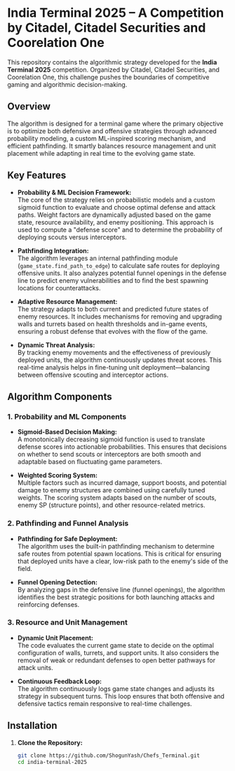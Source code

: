 # India Terminal 2025 – A Competition by Citadel, Citadel Securities and Coorelation One

This repository contains the algorithmic strategy developed for the **India Terminal 2025** competition. Organized by Citadel, Citadel Securities, and Coorelation One, this challenge pushes the boundaries of competitive gaming and algorithmic decision-making.

## Overview

The algorithm is designed for a terminal game where the primary objective is to optimize both defensive and offensive strategies through advanced probability modeling, a custom ML-inspired scoring mechanism, and efficient pathfinding. It smartly balances resource management and unit placement while adapting in real time to the evolving game state.

## Key Features

- **Probability & ML Decision Framework:**  
  The core of the strategy relies on probabilistic models and a custom sigmoid function to evaluate and choose optimal defense and attack paths. Weight factors are dynamically adjusted based on the game state, resource availability, and enemy positioning. This approach is used to compute a "defense score" and to determine the probability of deploying scouts versus interceptors.

- **Pathfinding Integration:**  
  The algorithm leverages an internal pathfinding module (`game_state.find_path_to_edge`) to calculate safe routes for deploying offensive units. It also analyzes potential funnel openings in the defense line to predict enemy vulnerabilities and to find the best spawning locations for counterattacks.

- **Adaptive Resource Management:**  
  The strategy adapts to both current and predicted future states of enemy resources. It includes mechanisms for removing and upgrading walls and turrets based on health thresholds and in-game events, ensuring a robust defense that evolves with the flow of the game.

- **Dynamic Threat Analysis:**  
  By tracking enemy movements and the effectiveness of previously deployed units, the algorithm continuously updates threat scores. This real-time analysis helps in fine-tuning unit deployment—balancing between offensive scouting and interceptor actions.

## Algorithm Components

### 1. Probability and ML Components

- **Sigmoid-Based Decision Making:**  
  A monotonically decreasing sigmoid function is used to translate defense scores into actionable probabilities. This ensures that decisions on whether to send scouts or interceptors are both smooth and adaptable based on fluctuating game parameters.

- **Weighted Scoring System:**  
  Multiple factors such as incurred damage, support boosts, and potential damage to enemy structures are combined using carefully tuned weights. The scoring system adapts based on the number of scouts, enemy SP (structure points), and other resource-related metrics.

### 2. Pathfinding and Funnel Analysis

- **Pathfinding for Safe Deployment:**  
  The algorithm uses the built-in pathfinding mechanism to determine safe routes from potential spawn locations. This is critical for ensuring that deployed units have a clear, low-risk path to the enemy's side of the field.

- **Funnel Opening Detection:**  
  By analyzing gaps in the defensive line (funnel openings), the algorithm identifies the best strategic positions for both launching attacks and reinforcing defenses.

### 3. Resource and Unit Management

- **Dynamic Unit Placement:**  
  The code evaluates the current game state to decide on the optimal configuration of walls, turrets, and support units. It also considers the removal of weak or redundant defenses to open better pathways for attack units.

- **Continuous Feedback Loop:**  
  The algorithm continuously logs game state changes and adjusts its strategy in subsequent turns. This loop ensures that both offensive and defensive tactics remain responsive to real-time challenges.

## Installation

1. **Clone the Repository:**
   ```bash
   git clone https://github.com/ShogunYash/Chefs_Terminal.git
   cd india-terminal-2025
